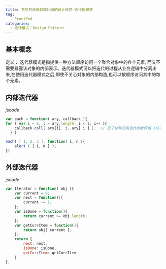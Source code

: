 ```yaml
---
title: 常见的改善前端代码的设计模式-迭代器模式
tag:
  - FrontEnd
categories: 
  - 设计模式｜Design Pattern
---
```


## 基本概念

定义： 迭代器模式是指提供一种方法顺序访问一个聚合对象中的各个元素, 而又不需要暴露该对象的内部表示。迭代器模式可以把迭代的过程从业务逻辑中分离出来,在使用迭代器模式之后,即使不关心对象的内部构造,也可以按顺序访问其中的每个元素。

## 内部迭代器
*jscode*
```js
var each = function( ary, callback ){     
for ( var i = 0, l = ary.length; i < l; i++ ){         
	callback.call( ary[i], i, ary[ i ] );  // 把下标和元素当作参数传给 callback 函数     
  } }

each( [ 1, 2, 3 ], function( i, n ){     
	alert ( [ i, n ] ); 
})
```

## 外部迭代器
*jscode*
```js
var Iterator = function( obj ){     
	var current = 0;      
	var next = function(){         
		current += 1;     
	};      
	var isDone = function(){         
		return current >= obj.length;     
	};      
	var getCurrItem = function(){         
		return obj[ current ];     
	};      
	return {         
		next: next,         
		isDone: isDone,         
		getCurrItem: getCurrItem     
	} 
};
```